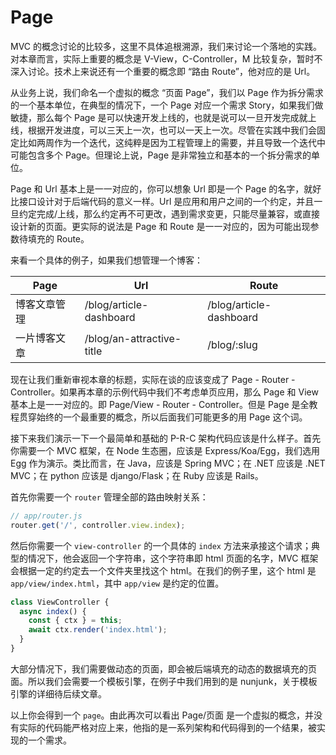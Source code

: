 Page
==

MVC 的概念讨论的比较多，这里不具体追根溯源，我们来讨论一个落地的实践。对本章而言，实际上重要的概念是 V-View，C-Controller，M 比较复杂，暂时不深入讨论。技术上来说还有一个重要的概念即 “路由 Route”，他对应的是 Url。

从业务上说，我们命名一个虚拟的概念 “页面 Page”，我们以 Page 作为拆分需求的一个基本单位，在典型的情况下，一个 Page 对应一个需求 Story，如果我们做敏捷，那么每个 Page 是可以快速开发上线的，也就是说可以一旦开发完成就上线，根据开发进度，可以三天上一次，也可以一天上一次。尽管在实践中我们会固定比如两周作为一个迭代，这纯粹是因为工程管理上的需要，并且导致一个迭代中可能包含多个 Page。但理论上说，Page 是非常独立和基本的一个拆分需求的单位。

Page 和 Url 基本上是一一对应的，你可以想象 Url 即是一个 Page 的名字，就好比接口设计对于后端代码的意义一样。Url 是应用和用户之间的一个约定，并且一旦约定完成/上线，那么约定再不可更改，遇到需求变更，只能尽量兼容，或直接设计新的页面。更实际的说法是 Page 和 Route 是一一对应的，因为可能出现参数待填充的 Route。

来看一个具体的例子，如果我们想管理一个博客：

| Page       | Url                       | Route                   |
|------------|---------------------------|-------------------------|
| 博客文章管理 | /blog/article-dashboard   | /blog/article-dashboard |
| 一片博客文章 | /blog/an-attractive-title | /blog/:slug             |

现在让我们重新审视本章的标题，实际在谈的应该变成了 Page - Router - Controller。如果再本章的示例代码中我们不考虑单页应用，那么 Page 和 View 基本上是一一对应的。即 Page/View - Router - Controller。但是 Page 是全教程贯穿始终的一个最重要的概念，所以后面我们可能更多的用 Page 这个词。

接下来我们演示一下一个最简单和基础的 P-R-C 架构代码应该是什么样子。首先你需要一个 MVC 框架，在 Node 生态圈，应该是 Express/Koa/Egg，我们选用 Egg 作为演示。类比而言，在 Java，应该是 Spring MVC；在 .NET 应该是 .NET MVC；在 python 应该是 django/Flask；在 Ruby 应该是 Rails。

首先你需要一个 `router` 管理全部的路由映射关系：

```javascript
// app/router.js
router.get('/', controller.view.index);
```

然后你需要一个 `view-controller` 的一个具体的 `index` 方法来承接这个请求；典型的情况下，他会返回一个字符串，这个字符串即 html 页面的名字，MVC 框架会根据一定的约定去一个文件夹里找这个 html。在我们的例子里，这个 html 是 `app/view/index.html`，其中 `app/view` 是约定的位置。

```javascript
class ViewController {
  async index() {
    const { ctx } = this;
    await ctx.render('index.html');
  }
}
```

大部分情况下，我们需要做动态的页面，即会被后端填充的动态的数据填充的页面。所以我们会需要一个模板引擎，在例子中我们用到的是 nunjunk，关于模板引擎的详细待后续文章。

以上你会得到一个 `page`。由此再次可以看出 Page/页面 是一个虚拟的概念，并没有实际的代码能严格对应上来，他指的是一系列架构和代码得到的一个结果，被实现的一个需求。

